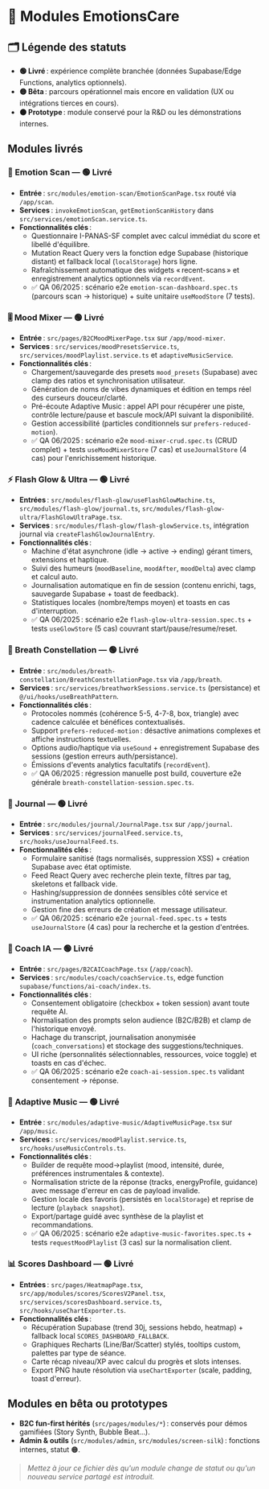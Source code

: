 # 🧩 Modules EmotionsCare

## 🗂️ Légende des statuts
- **🟢 Livré** : expérience complète branchée (données Supabase/Edge Functions, analytics optionnels).
- **🟡 Bêta** : parcours opérationnel mais encore en validation (UX ou intégrations tierces en cours).
- **🟠 Prototype** : module conservé pour la R&D ou les démonstrations internes.

## Modules livrés

### 🧠 Emotion Scan — 🟢 Livré
- **Entrée** : `src/modules/emotion-scan/EmotionScanPage.tsx` routé via `/app/scan`.
- **Services** : `invokeEmotionScan`, `getEmotionScanHistory` dans `src/services/emotionScan.service.ts`.
- **Fonctionnalités clés** :
  - Questionnaire I-PANAS-SF complet avec calcul immédiat du score et libellé d'équilibre.  
  - Mutation React Query vers la fonction edge Supabase (historique distant) et fallback local (`localStorage`) hors ligne.
  - Rafraîchissement automatique des widgets « recent-scans » et enregistrement analytics optionnels via `recordEvent`.
  - ✅ QA 06/2025 : scénario e2e `emotion-scan-dashboard.spec.ts` (parcours scan → historique) + suite unitaire `useMoodStore` (7 tests).

### 🎚️ Mood Mixer — 🟢 Livré
- **Entrée** : `src/pages/B2CMoodMixerPage.tsx` sur `/app/mood-mixer`.
- **Services** : `src/services/moodPresetsService.ts`, `src/services/moodPlaylist.service.ts` et `adaptiveMusicService`.
- **Fonctionnalités clés** :
  - Chargement/sauvegarde des presets `mood_presets` (Supabase) avec clamp des ratios et synchronisation utilisateur.  
  - Génération de noms de vibes dynamiques et édition en temps réel des curseurs douceur/clarté.  
  - Pré-écoute Adaptive Music : appel API pour récupérer une piste, contrôle lecture/pause et bascule mock/API suivant la disponibilité.
  - Gestion accessibilité (particles conditionnels sur `prefers-reduced-motion`).
  - ✅ QA 06/2025 : scénario e2e `mood-mixer-crud.spec.ts` (CRUD complet) + tests `useMoodMixerStore` (7 cas) et `useJournalStore` (4 cas) pour l'enrichissement historique.

### ⚡ Flash Glow & Ultra — 🟢 Livré
- **Entrées** : `src/modules/flash-glow/useFlashGlowMachine.ts`, `src/modules/flash-glow/journal.ts`, `src/modules/flash-glow-ultra/FlashGlowUltraPage.tsx`.
- **Services** : `src/modules/flash-glow/flash-glowService.ts`, intégration journal via `createFlashGlowJournalEntry`.
- **Fonctionnalités clés** :
  - Machine d'état asynchrone (idle → active → ending) gérant timers, extensions et haptique.  
  - Suivi des humeurs (`moodBaseline`, `moodAfter`, `moodDelta`) avec clamp et calcul auto.  
  - Journalisation automatique en fin de session (contenu enrichi, tags, sauvegarde Supabase + toast de feedback).  
  - Statistiques locales (nombre/temps moyen) et toasts en cas d'interruption.
  - ✅ QA 06/2025 : scénario e2e `flash-glow-ultra-session.spec.ts` + tests `useGlowStore` (5 cas) couvrant start/pause/resume/reset.

### 🌌 Breath Constellation — 🟢 Livré
- **Entrée** : `src/modules/breath-constellation/BreathConstellationPage.tsx` via `/app/breath`.
- **Services** : `src/services/breathworkSessions.service.ts` (persistance) et `@/ui/hooks/useBreathPattern`.
- **Fonctionnalités clés** :
  - Protocoles nommés (cohérence 5-5, 4-7-8, box, triangle) avec cadence calculée et bénéfices contextualisés.  
  - Support `prefers-reduced-motion` : désactive animations complexes et affiche instructions textuelles.  
  - Options audio/haptique via `useSound` + enregistrement Supabase des sessions (gestion erreurs auth/persistance).  
  - Émissions d'events analytics facultatifs (`recordEvent`).
  - ✅ QA 06/2025 : régression manuelle post build, couverture e2e générale `breath-constellation-session.spec.ts`.

### 📝 Journal — 🟢 Livré
- **Entrée** : `src/modules/journal/JournalPage.tsx` sur `/app/journal`.
- **Services** : `src/services/journalFeed.service.ts`, `src/hooks/useJournalFeed.ts`.
- **Fonctionnalités clés** :
  - Formulaire sanitisé (tags normalisés, suppression XSS) + création Supabase avec état optimiste.  
  - Feed React Query avec recherche plein texte, filtres par tag, skeletons et fallback vide.  
  - Hashing/suppression de données sensibles côté service et instrumentation analytics optionnelle.
  - Gestion fine des erreurs de création et message utilisateur.
  - ✅ QA 06/2025 : scénario e2e `journal-feed.spec.ts` + tests `useJournalStore` (4 cas) pour la recherche et la gestion d'entrées.

### 🧭 Coach IA — 🟢 Livré
- **Entrée** : `src/pages/B2CAICoachPage.tsx` (`/app/coach`).
- **Services** : `src/modules/coach/coachService.ts`, edge function `supabase/functions/ai-coach/index.ts`.
- **Fonctionnalités clés** :
  - Consentement obligatoire (checkbox + token session) avant toute requête AI.  
  - Normalisation des prompts selon audience (B2C/B2B) et clamp de l'historique envoyé.  
  - Hachage du transcript, journalisation anonymisée (`coach_conversations`) et stockage des suggestions/techniques.  
  - UI riche (personnalités sélectionnables, ressources, voice toggle) et toasts en cas d'échec.
  - ✅ QA 06/2025 : scénario e2e `coach-ai-session.spec.ts` validant consentement → réponse.

### 🎵 Adaptive Music — 🟢 Livré
- **Entrée** : `src/modules/adaptive-music/AdaptiveMusicPage.tsx` sur `/app/music`.
- **Services** : `src/services/moodPlaylist.service.ts`, `src/hooks/useMusicControls.ts`.
- **Fonctionnalités clés** :
  - Builder de requête mood→playlist (mood, intensité, durée, préférences instrumentales & contexte).  
  - Normalisation stricte de la réponse (tracks, energyProfile, guidance) avec message d'erreur en cas de payload invalide.  
  - Gestion locale des favoris (persistés en `localStorage`) et reprise de lecture (`playback snapshot`).
  - Export/partage guidé avec synthèse de la playlist et recommandations.
  - ✅ QA 06/2025 : scénario e2e `adaptive-music-favorites.spec.ts` + tests `requestMoodPlaylist` (3 cas) sur la normalisation client.

### 📊 Scores Dashboard — 🟢 Livré
- **Entrées** : `src/pages/HeatmapPage.tsx`, `src/app/modules/scores/ScoresV2Panel.tsx`, `src/services/scoresDashboard.service.ts`, `src/hooks/useChartExporter.ts`.
- **Fonctionnalités clés** :
  - Récupération Supabase (trend 30j, sessions hebdo, heatmap) + fallback local `SCORES_DASHBOARD_FALLBACK`.  
  - Graphiques Recharts (Line/Bar/Scatter) stylés, tooltips custom, palettes par type de séance.  
  - Carte récap niveau/XP avec calcul du progrès et slots intenses.  
  - Export PNG haute résolution via `useChartExporter` (scale, padding, toast d'erreur).

## Modules en bêta ou prototypes
- **B2C fun-first hérités** (`src/pages/modules/*`) : conservés pour démos gamifiées (Story Synth, Bubble Beat…).
- **Admin & outils** (`src/modules/admin`, `src/modules/screen-silk`) : fonctions internes, statut 🟠.

> _Mettez à jour ce fichier dès qu'un module change de statut ou qu'un nouveau service partagé est introduit._
